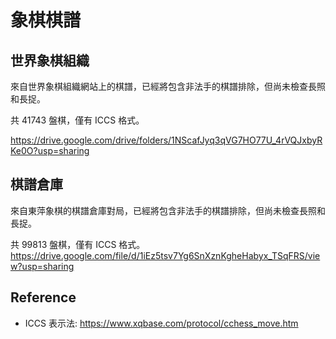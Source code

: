 # 象棋棋譜
## 世界象棋組織

來自世界象棋組織網站上的棋譜，已經將包含非法手的棋譜排除，但尚未檢查長照和長捉。

共 41743 盤棋，僅有 ICCS 格式。

https://drive.google.com/drive/folders/1NScafJyq3qVG7HO77U_4rVQJxbyRKe0O?usp=sharing

## 棋譜倉庫

來自東萍象棋的棋譜倉庫對局，已經將包含非法手的棋譜排除，但尚未檢查長照和長捉。

共 99813 盤棋，僅有 ICCS 格式。
https://drive.google.com/file/d/1iEz5tsv7Yg6SnXznKgheHabyx_TSqFRS/view?usp=sharing

## Reference
* ICCS 表示法: https://www.xqbase.com/protocol/cchess_move.htm

